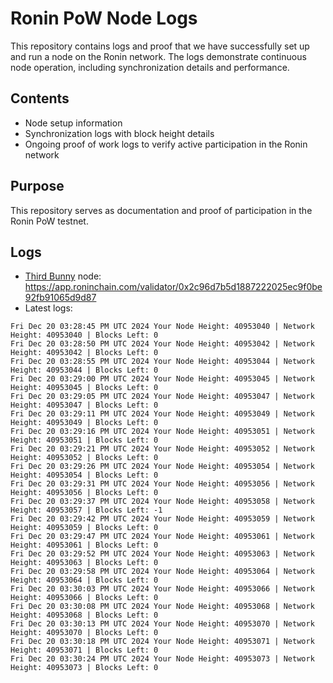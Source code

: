 # Ronin PoW Node Logs

This repository contains logs and proof that we have successfully set up and run a node on the Ronin network. The logs demonstrate continuous node operation, including synchronization details and performance.

## Contents

- Node setup information
- Synchronization logs with block height details
- Ongoing proof of work logs to verify active participation in the Ronin network

## Purpose

This repository serves as documentation and proof of participation in the Ronin PoW testnet.

## Logs

- [Third Bunny](https://thirdbunny.xyz/) node: https://app.roninchain.com/validator/0x2c96d7b5d1887222025ec9f0be92fb91065d9d87
- Latest logs:
```
Fri Dec 20 03:28:45 PM UTC 2024 Your Node Height: 40953040 | Network Height: 40953040 | Blocks Left: 0
Fri Dec 20 03:28:50 PM UTC 2024 Your Node Height: 40953042 | Network Height: 40953042 | Blocks Left: 0
Fri Dec 20 03:28:55 PM UTC 2024 Your Node Height: 40953044 | Network Height: 40953044 | Blocks Left: 0
Fri Dec 20 03:29:00 PM UTC 2024 Your Node Height: 40953045 | Network Height: 40953045 | Blocks Left: 0
Fri Dec 20 03:29:05 PM UTC 2024 Your Node Height: 40953047 | Network Height: 40953047 | Blocks Left: 0
Fri Dec 20 03:29:11 PM UTC 2024 Your Node Height: 40953049 | Network Height: 40953049 | Blocks Left: 0
Fri Dec 20 03:29:16 PM UTC 2024 Your Node Height: 40953051 | Network Height: 40953051 | Blocks Left: 0
Fri Dec 20 03:29:21 PM UTC 2024 Your Node Height: 40953052 | Network Height: 40953052 | Blocks Left: 0
Fri Dec 20 03:29:26 PM UTC 2024 Your Node Height: 40953054 | Network Height: 40953054 | Blocks Left: 0
Fri Dec 20 03:29:31 PM UTC 2024 Your Node Height: 40953056 | Network Height: 40953056 | Blocks Left: 0
Fri Dec 20 03:29:37 PM UTC 2024 Your Node Height: 40953058 | Network Height: 40953057 | Blocks Left: -1
Fri Dec 20 03:29:42 PM UTC 2024 Your Node Height: 40953059 | Network Height: 40953059 | Blocks Left: 0
Fri Dec 20 03:29:47 PM UTC 2024 Your Node Height: 40953061 | Network Height: 40953061 | Blocks Left: 0
Fri Dec 20 03:29:52 PM UTC 2024 Your Node Height: 40953063 | Network Height: 40953063 | Blocks Left: 0
Fri Dec 20 03:29:58 PM UTC 2024 Your Node Height: 40953064 | Network Height: 40953064 | Blocks Left: 0
Fri Dec 20 03:30:03 PM UTC 2024 Your Node Height: 40953066 | Network Height: 40953066 | Blocks Left: 0
Fri Dec 20 03:30:08 PM UTC 2024 Your Node Height: 40953068 | Network Height: 40953068 | Blocks Left: 0
Fri Dec 20 03:30:13 PM UTC 2024 Your Node Height: 40953070 | Network Height: 40953070 | Blocks Left: 0
Fri Dec 20 03:30:18 PM UTC 2024 Your Node Height: 40953071 | Network Height: 40953071 | Blocks Left: 0
Fri Dec 20 03:30:24 PM UTC 2024 Your Node Height: 40953073 | Network Height: 40953073 | Blocks Left: 0
```
